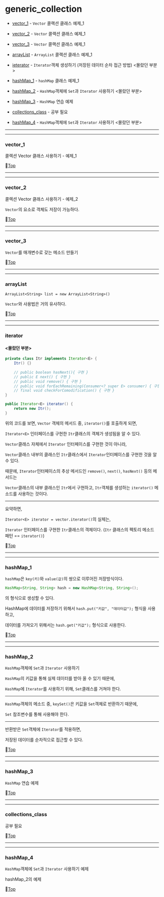 # generic_collection

* [vector_1](#vector_1) - ``Vector`` 콜랙션 클래스 예제_1


* [vector_2](#vector_2) - ``Vector`` 콜랙션 클래스 예제_1


* [vector_3](#vector_3) - ``Vector`` 콜랙션 클래스 예제_1


* [arrayList](#arraylist) - ``ArrayList`` 콜랙션 클래스 예제_1


* [ieterator](#iterator) - ``Iterator``객체 생성하기 (저장된 데이터 순차 접근 방법) <몰랐던 부분>


* [hashMap_1](#hashmap_1) - ``hashMap`` 클래스 예제_1


* [hashMap_2](#hashmap_2) - ``HashMap``객체에 ``Set``과 ``Iterator`` 사용하기 <몰랐던 부분>


* [hashMap_3](#hashmap_3) - ``HashMap`` 연습 예제


* [collections_class](#collections_class) - 공부 필요


* [hashMap_4](#hashmap_4) - ``HashMap``객체에 ``Set``과 ``Iterator`` 사용하기 <몰랐던 부분>

---
---

### vector_1

콜렉션 Vector 클래스 사용하기 - 예제_1

:camel:[Top](#generic_collection)

---
---

### vector_2

콜렉션 Vector 클래스 사용하기 - 예제_2

``Vector``의 요소로 객체도 저장이 가능하다.

:camel:[Top](#generic_collection)

---
---

### vector_3

``Vector``를 매개변수로 갖는 메소드 만들기

:camel:[Top](#generic_collection)

---
---

### arrayList

``ArrayList<String> list = new ArrayList<String>()``

``Vector``와 사용법은 거의 유사하다.

:camel:[Top](#generic_collection)

---
---

### iterator
#### <몰랐던 부분>

```java
private class Itr implements Iterator<E> {
	Itr() {}
	
	// public boolean hasNext(){ 구현 }
	// public E next() { 구현 }
	// public void remove() { 구현 }
	// public void forEachRemaining(Consumer<? super E> consumer) { 구현 }
	// final void checkForComodification() { 구현 }
}
```

```java
public Iterator<E> iterator() {
    return new Itr();
}
```

위의 코드를 보면, ``Vector`` 객체의 메서드 중, ``iterator()``를 호출하게 되면,

``Iterator<E>`` 인터페이스를 구현한 ``Itr``클래스의 객체가 생성됨을 알 수 있다.

``Vector``클래스 자체에서 ``Iterator`` 인터페이스를 구현한 것이 아니라,

``Vector``클래스 내부의 클래스인 ``Itr``클래스에서 ``Iterator``인터페이스를 구현한 것을 알 수 있다.

때문에, ``Iterator``인터페이스의 추상 메서드인 ``remove()``, ``next()``, ``hasNext()`` 등의 메서드는

``Vector``클래스의 내부 클래스인 ``Itr``에서 구현하고, ``Itr``객체를 생성하는 ``iterator()`` 메소드를 사용하는 것이다.

---

요약하면,

``Iterator<E> iterator = vector.iterator()``의 실체는,

``Iterator`` 인터페이스를 구현한 ``Itr``클래스의 객체이다. (``Itr`` 클래스의 펙토리 메소드 패턴 == ``iterator()``)

:camel:[Top](#generic_collection)

---
---

### hashMap_1

``hashMap``은 ``key(키)``와 ``value(값)``의 쌍으로 이루어진 저장방식이다.

```java
HashMap<String, String> hash = new HashMap<String, String>();
```

의 형식으로 생성할 수 있다.

HashMap에 데이터를 저장하기 위해서 ``hash.put("키값", "데이터값");`` 형식을 사용하고,

데이터를 가져오기 위해서는 ``hash.get("키값");`` 형식으로 사용한다. 

:camel:[Top](#generic_collection)

---
---

### hashMap_2

``HashMap``객체에 ``Set``과 ``Iterator`` 사용하기

``HashMap``의 키값을 통해 실제 데이터를 받아 올 수 있기 때문에,

``HashMap``에 ``Iterator``를 사용하기 위해, ``Set``클래스를 거쳐야 한다.

---

``HashMap``객체의 메소드 중, ``keySet()``은 키값을 ``Set``객체로 반환하기 때문에,

``Set`` 참조변수를 통해 사용해야 한다.

---

반환받은 ``Set``객체에 ``Iterator``를 적용하면,

저장된 데이터를 순차적으로 접근할 수 있다.

:camel:[Top](#generic_collection)

---
---

### hashMap_3

``HashMap`` 연습 예제

:camel:[Top](#generic_collection)

---
---

### collections_class

공부 필요

:camel:[Top](#generic_collection)

---
---

### hashMap_4

``HashMap``객체에 ``Set``과 ``Iterator`` 사용하기 예제

hashMap_2의 예제

:camel:[Top](#generic_collection)